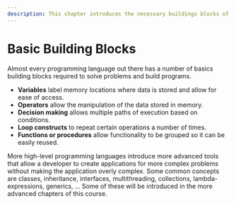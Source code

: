```yaml
---
description: This chapter introduces the necessary buildings blocks of every programming language. It also introduces flowcharts - a graphical way of representing application logic.
---
```


# Basic Building Blocks

Almost every programming language out there has a number of basics building blocks required to solve problems and build programs.

* **Variables** label memory locations where data is stored and allow for ease of access.
* **Operators** allow the manipulation of the data stored in memory.
* **Decision making** allows multiple paths of execution based on conditions.
* **Loop constructs** to repeat certain operations a number of times.
* **Functions or procedures** allow functionality to be grouped so it can be easily reused.

More high-level programming languages introduce more advanced tools that allow a developer to create applications for more complex problems without making the application overly complex. Some common concepts are classes, inheritance, interfaces, multithreading, collections, lambda-expressions, generics, ... Some of these will be introduced in the more advanced chapters of this course.
